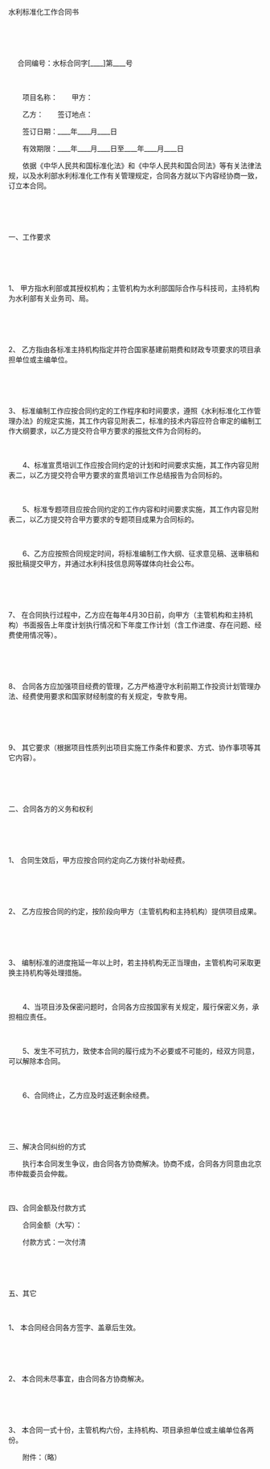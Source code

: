 



水利标准化工作合同书



 

　　

　　


 　 合同编号：水标合同字[____]第____号
 
　　



　　项目名称：　　甲方：

　　乙方：　　签订地点：

　　签订日期：____年____月____日

　　有效期限：____年____月____日至____年____月____日　　

　　依据《中华人民共和国标准化法》和《中华人民共和国合同法》等有关法律法规，以及水利部水利标准化工作有关管理规定，合同各方就以下内容经协商一致，订立本合同。

　　

　　


 一、工作要求



　　

　　

1、
甲方指水利部或其授权机构；主管机构为水利部国际合作与科技司，主持机构为水利部有关业务司、局。

　　

　　

2、
乙方指由各标准主持机构指定并符合国家基建前期费和财政专项要求的项目承担单位或主编单位。

　　

　　

3、
标准编制工作应按合同约定的工作程序和时间要求，遵照《水利标准化工作管理办法》的规定实施，其工作内容见附表二，标准的技术内容应符合审定的编制工作大纲要求，以乙方提交符合甲方要求的报批文件为合同标的。

　　

　　4、标准宣贯培训工作应按合同约定的计划和时间要求实施，其工作内容见附表二，以乙方提交符合甲方要求的宣贯培训工作总结报告为合同标的。

　　

　　5、标准专题项目应按合同约定的工作内容和时间要求实施，其工作内容见附表二，以乙方提交符合甲方要求的专题项目成果为合同标的。

　　

　　6、乙方应按照合同规定时间，将标准编制工作大纲、征求意见稿、送审稿和报批稿提交甲方，并通过水利科技信息网等媒体向社会公布。

　　

　　

7、
在合同执行过程中，乙方应在每年4月30日前，向甲方（主管机构和主持机构）书面报告上年度计划执行情况和下年度工作计划（含工作进度、存在问题、经费使用情况等）。

　　

　　

8、
合同各方应加强项目经费的管理，乙方严格遵守水利前期工作投资计划管理办法、经费使用要求和国家财经制度的有关规定，专款专用。

　　

　　

9、
其它要求（根据项目性质列出项目实施工作条件和要求、方式、协作事项等其它内容）。

　　

　　


 二、合同各方的义务和权利



　　

　　

1、
合同生效后，甲方应按合同约定向乙方拨付补助经费。

　　

　　

2、
乙方应按合同的约定，按阶段向甲方（主管机构和主持机构）提供项目成果。

　　

　　

3、
编制标准的进度拖延一年以上时，若主持机构无正当理由，主管机构可采取更换主持机构等处理措施。

　　

　　4、当项目涉及保密问题时，合同各方应按国家有关规定，履行保密义务，承担相应责任。

　　

　　5、发生不可抗力，致使本合同的履行成为不必要或不可能的，经双方同意，可以解除本合同。

　　

　　6、合同终止，乙方应及时返还剩余经费。

　　

　　


 三、解决合同纠纷的方式



　　执行本合同发生争议，由合同各方协商解决。协商不成，合同各方同意由北京市仲裁委员会仲裁。

　　


 四、合同金额及付款方式



　　合同金额（大写）：

　　付款方式：一次付清

　　

　　


 五、其它



　　

1、
本合同经合同各方签字、盖章后生效。

　　

　　

2、
本合同未尽事宜，由合同各方协商解决。

　　

　　

3、
本合同一式十份，主管机构六份，主持机构、项目承担单位或主编单位各两份。　　

　　附件：（略）